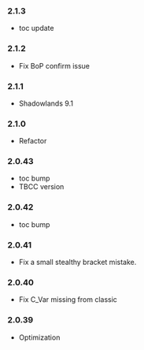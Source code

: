 ### 2.1.3
- toc update

### 2.1.2
- Fix BoP confirm issue

### 2.1.1
- Shadowlands 9.1

### 2.1.0
- Refactor

### 2.0.43
- toc bump
- TBCC version

### 2.0.42
- toc bump

### 2.0.41
- Fix a small stealthy bracket mistake.

### 2.0.40
- Fix C_Var missing from classic

### 2.0.39
- Optimization